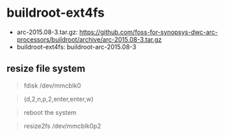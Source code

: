 # buildroot-ext4fs

- arc-2015.08-3.tar.gz: https://github.com/foss-for-synopsys-dwc-arc-processors/buildroot/archive/arc-2015.08-3.tar.gz
- buildroot-ext4fs: buildroot-arc-2015.08-3

## resize file system
> fdisk /dev/mmcblk0

> (d,2,n,p,2,enter,enter,w)

> reboot the system

> resize2fs /dev/mmcblk0p2 

